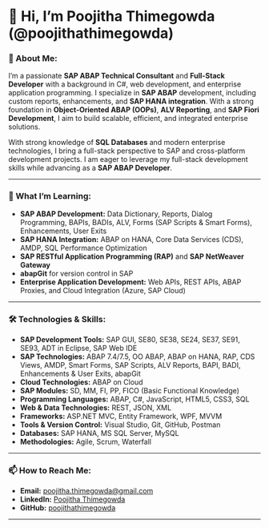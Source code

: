 
# 👋 Hi, I’m Poojitha Thimegowda (@poojithathimegowda)

### 👀 About Me:

I’m a passionate **SAP ABAP Technical Consultant** and **Full-Stack Developer** with a background in C#, web development, and enterprise application programming. I specialize in **SAP ABAP** development, including custom reports, enhancements, and **SAP HANA integration**. With a strong foundation in **Object-Oriented ABAP (OOPs)**, **ALV Reporting**, and **SAP Fiori Development**, I aim to build scalable, efficient, and integrated enterprise solutions.

With strong knowledge of **SQL Databases** and modern enterprise technologies, I bring a full-stack perspective to SAP and cross-platform development projects. I am eager to leverage my full-stack development skills while advancing as a **SAP ABAP Developer**.

---

### 🌱 What I’m Learning:

* **SAP ABAP Development:** Data Dictionary, Reports, Dialog Programming, BAPIs, BADIs, ALV, Forms (SAP Scripts & Smart Forms), Enhancements, User Exits
* **SAP HANA Integration:** ABAP on HANA, Core Data Services (CDS), AMDP, SQL Performance Optimization
* **SAP RESTful Application Programming (RAP)** and **SAP NetWeaver Gateway**
* **abapGit** for version control in SAP
* **Enterprise Application Development:** Web APIs, REST APIs, ABAP Proxies, and Cloud Integration (Azure, SAP Cloud)

---

### 🛠️ Technologies & Skills:

* **SAP Development Tools:** SAP GUI, SE80, SE38, SE24, SE37, SE91, SE93, ADT in Eclipse, SAP Web IDE
* **SAP Technologies:** ABAP 7.4/7.5, OO ABAP, ABAP on HANA, RAP, CDS Views, AMDP, Smart Forms, SAP Scripts, ALV Reports, BAPI, BADI, Enhancements & User Exits, abapGit
* **Cloud Technologies:** ABAP on Cloud
* **SAP Modules:** SD, MM, FI, PP, FICO (Basic Functional Knowledge)
* **Programming Languages:** ABAP, C#, JavaScript, HTML5, CSS3, SQL
* **Web & Data Technologies:** REST, JSON, XML
* **Frameworks:** ASP.NET MVC, Entity Framework, WPF, MVVM
* **Tools & Version Control:** Visual Studio, Git, GitHub, Postman
* **Databases:** SAP HANA, MS SQL Server, MySQL
* **Methodologies:** Agile, Scrum, Waterfall

---

### 📫 How to Reach Me:

* **Email:** [poojitha.thimegowda@gmail.com](mailto:poojitha.thimegowda@gmail.com)
* **LinkedIn:** [Poojitha Thimegowda](https://www.linkedin.com/in/poojithathimegowda)
* **GitHub:** [poojithathimegowda](https://github.com/poojithathimegowda)

---


